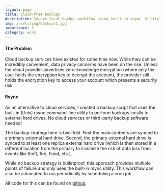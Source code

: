 ```yaml
---
layout: page
title: Cloud-free backups
description: Secure local backup workflow using built-in rsync utility.
img: assets/img/backups1.jpg
importance: 3
category: work
---
```


#### The Problem

Cloud backup services have existed for some time now. While they can be incredibly convenient, data privacy concerns have been on the rise. Unless the cloud provider advertises zero-knowledge encryption (where only the user holds the encryption key to decrypt the account), the provider still holds the encryption key to access your account which presents a security risk.

#### Rsync

As an alternative to cloud services, I created a backup script that uses the built-in (Unix) rsync command-line utility to perform backups locally to external hard drives. No cloud services or third-party backup software needed!

The backup strategy here is two-fold. First the main contents are synced to a primary external hard drive. Second, the primary external hard drive is synced to at least one replica external hard drive (which is then stored in a different location from the primary to minimize the risk of data loss from events like theft, fire, flood, etc.).

While no backup strategy is bulletproof, this approach provides multiple points of failure and only uses the built-in rsync utility. This workflow can also be automated to run periodically by scheduling a cron job.

All code for this can be found on [github](https://github.com/data-sandbox/bash/tree/main/rsync).
